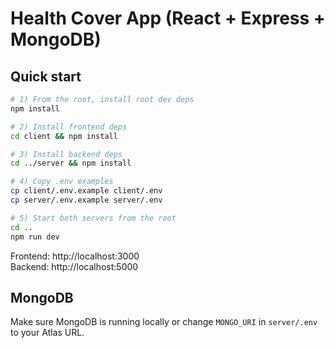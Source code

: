 
# Health Cover App (React + Express + MongoDB)

## Quick start

```bash
# 1) From the root, install root dev deps
npm install

# 2) Install frontend deps
cd client && npm install

# 3) Install backend deps
cd ../server && npm install

# 4) Copy .env examples
cp client/.env.example client/.env
cp server/.env.example server/.env

# 5) Start both servers from the root
cd ..
npm run dev
```

Frontend: http://localhost:3000  
Backend:  http://localhost:5000

## MongoDB
Make sure MongoDB is running locally or change `MONGO_URI` in `server/.env` to your Atlas URL.
